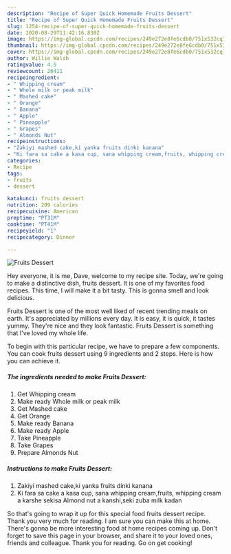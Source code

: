 ```yaml
---
description: "Recipe of Super Quick Homemade Fruits Dessert"
title: "Recipe of Super Quick Homemade Fruits Dessert"
slug: 1254-recipe-of-super-quick-homemade-fruits-dessert
date: 2020-08-29T11:42:16.830Z
image: https://img-global.cpcdn.com/recipes/249e272e8fe6cdb0/751x532cq70/fruits-dessert-recipe-main-photo.jpg
thumbnail: https://img-global.cpcdn.com/recipes/249e272e8fe6cdb0/751x532cq70/fruits-dessert-recipe-main-photo.jpg
cover: https://img-global.cpcdn.com/recipes/249e272e8fe6cdb0/751x532cq70/fruits-dessert-recipe-main-photo.jpg
author: Willie Walsh
ratingvalue: 4.5
reviewcount: 26411
recipeingredient:
- " Whipping cream"
- " Whole milk or peak milk"
- " Mashed cake"
- " Orange"
- " Banana"
- " Apple"
- " Pineapple"
- " Grapes"
- " Almonds Nut"
recipeinstructions:
- "Zakiyi mashed cake,ki yanka fruits dinki kanana"
- "Ki fara sa cake a kasa cup, sana whipping cream,fruits, whipping cream a karshe sekisa Almond nut a kanshi,seki zuba milk kadan"
categories:
- Recipe
tags:
- fruits
- dessert

katakunci: fruits dessert 
nutrition: 209 calories
recipecuisine: American
preptime: "PT31M"
cooktime: "PT41M"
recipeyield: "1"
recipecategory: Dinner

---
```



![Fruits Dessert](https://img-global.cpcdn.com/recipes/249e272e8fe6cdb0/751x532cq70/fruits-dessert-recipe-main-photo.jpg)

Hey everyone, it is me, Dave, welcome to my recipe site. Today, we're going to make a distinctive dish, fruits dessert. It is one of my favorites food recipes. This time, I will make it a bit tasty. This is gonna smell and look delicious.



Fruits Dessert is one of the most well liked of recent trending meals on earth. It's appreciated by millions every day. It is easy, it is quick, it tastes yummy. They're nice and they look fantastic. Fruits Dessert is something that I've loved my whole life.


To begin with this particular recipe, we have to prepare a few components. You can cook fruits dessert using 9 ingredients and 2 steps. Here is how you can achieve it.

<!--inarticleads1-->

##### The ingredients needed to make Fruits Dessert:

1. Get  Whipping cream
1. Make ready  Whole milk or peak milk
1. Get  Mashed cake
1. Get  Orange
1. Make ready  Banana
1. Make ready  Apple
1. Take  Pineapple
1. Take  Grapes
1. Prepare  Almonds Nut




<!--inarticleads2-->

##### Instructions to make Fruits Dessert:

1. Zakiyi mashed cake,ki yanka fruits dinki kanana
1. Ki fara sa cake a kasa cup, sana whipping cream,fruits, whipping cream a karshe sekisa Almond nut a kanshi,seki zuba milk kadan




So that's going to wrap it up for this special food fruits dessert recipe. Thank you very much for reading. I am sure you can make this at home. There's gonna be more interesting food at home recipes coming up. Don't forget to save this page in your browser, and share it to your loved ones, friends and colleague. Thank you for reading. Go on get cooking!
